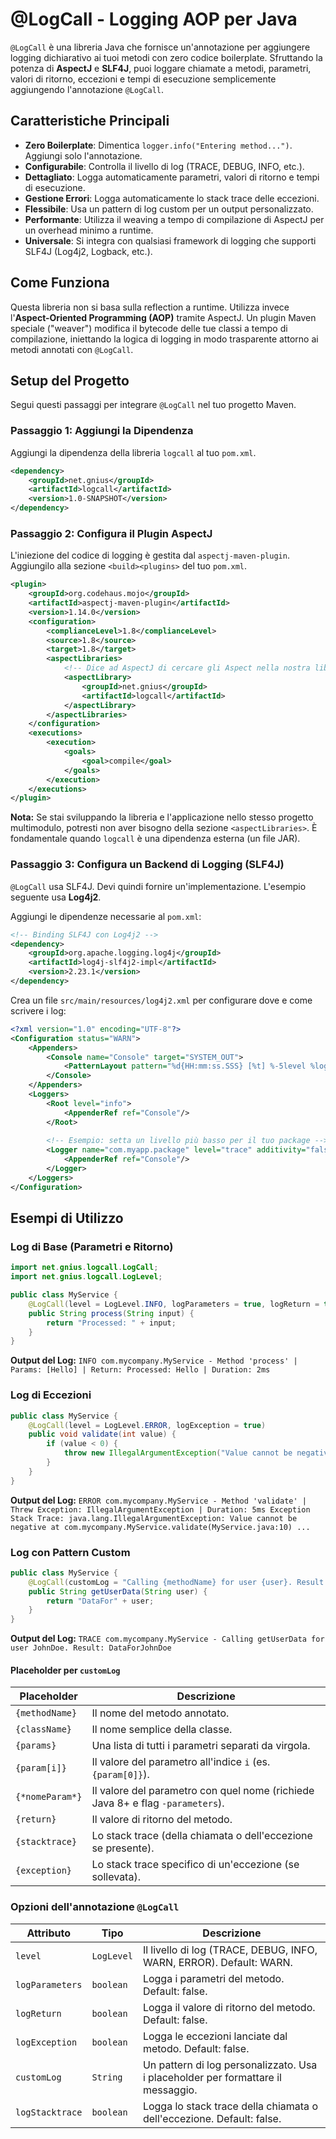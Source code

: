 # @LogCall - Logging AOP per Java

`@LogCall` è una libreria Java che fornisce un'annotazione per aggiungere logging dichiarativo ai tuoi metodi con zero codice boilerplate. Sfruttando la potenza di **AspectJ** e **SLF4J**, puoi loggare chiamate a metodi, parametri, valori di ritorno, eccezioni e tempi di esecuzione semplicemente aggiungendo l'annotazione `@LogCall`.

## Caratteristiche Principali

- **Zero Boilerplate**: Dimentica `logger.info("Entering method...")`. Aggiungi solo l'annotazione.
- **Configurabile**: Controlla il livello di log (TRACE, DEBUG, INFO, etc.).
- **Dettagliato**: Logga automaticamente parametri, valori di ritorno e tempi di esecuzione.
- **Gestione Errori**: Logga automaticamente lo stack trace delle eccezioni.
- **Flessibile**: Usa un pattern di log custom per un output personalizzato.
- **Performante**: Utilizza il weaving a tempo di compilazione di AspectJ per un overhead minimo a runtime.
- **Universale**: Si integra con qualsiasi framework di logging che supporti SLF4J (Log4j2, Logback, etc.).

## Come Funziona

Questa libreria non si basa sulla reflection a runtime. Utilizza invece l'**Aspect-Oriented Programming (AOP)** tramite AspectJ. Un plugin Maven speciale ("weaver") modifica il bytecode delle tue classi a tempo di compilazione, iniettando la logica di logging in modo trasparente attorno ai metodi annotati con `@LogCall`.

## Setup del Progetto

Segui questi passaggi per integrare `@LogCall` nel tuo progetto Maven.

### Passaggio 1: Aggiungi la Dipendenza

Aggiungi la dipendenza della libreria `logcall` al tuo `pom.xml`.

```xml
<dependency>
    <groupId>net.gnius</groupId>
    <artifactId>logcall</artifactId>
    <version>1.0-SNAPSHOT</version>
</dependency>
```

### Passaggio 2: Configura il Plugin AspectJ

L'iniezione del codice di logging è gestita dal `aspectj-maven-plugin`. Aggiungilo alla sezione `<build><plugins>` del tuo `pom.xml`.

```xml
<plugin>
    <groupId>org.codehaus.mojo</groupId>
    <artifactId>aspectj-maven-plugin</artifactId>
    <version>1.14.0</version>
    <configuration>
        <complianceLevel>1.8</complianceLevel>
        <source>1.8</source>
        <target>1.8</target>
        <aspectLibraries>
            <!-- Dice ad AspectJ di cercare gli Aspect nella nostra libreria -->
            <aspectLibrary>
                <groupId>net.gnius</groupId>
                <artifactId>logcall</artifactId>
            </aspectLibrary>
        </aspectLibraries>
    </configuration>
    <executions>
        <execution>
            <goals>
                <goal>compile</goal>
            </goals>
        </execution>
    </executions>
</plugin>
```
**Nota:** Se stai sviluppando la libreria e l'applicazione nello stesso progetto multimodulo, potresti non aver bisogno della sezione `<aspectLibraries>`. È fondamentale quando `logcall` è una dipendenza esterna (un file JAR).

### Passaggio 3: Configura un Backend di Logging (SLF4J)

`@LogCall` usa SLF4J. Devi quindi fornire un'implementazione. L'esempio seguente usa **Log4j2**.

Aggiungi le dipendenze necessarie al `pom.xml`:
```xml
<!-- Binding SLF4J con Log4j2 -->
<dependency>
    <groupId>org.apache.logging.log4j</groupId>
    <artifactId>log4j-slf4j2-impl</artifactId>
    <version>2.23.1</version>
</dependency>
```

Crea un file `src/main/resources/log4j2.xml` per configurare dove e come scrivere i log:
```xml
<?xml version="1.0" encoding="UTF-8"?>
<Configuration status="WARN">
    <Appenders>
        <Console name="Console" target="SYSTEM_OUT">
            <PatternLayout pattern="%d{HH:mm:ss.SSS} [%t] %-5level %logger{36} - %msg%n"/>
        </Console>
    </Appenders>
    <Loggers>
        <Root level="info">
            <AppenderRef ref="Console"/>
        </Root>
        
        <!-- Esempio: setta un livello più basso per il tuo package -->
        <Logger name="com.myapp.package" level="trace" additivity="false">
            <AppenderRef ref="Console"/>
        </Logger>
    </Loggers>
</Configuration>
```

## Esempi di Utilizzo

### Log di Base (Parametri e Ritorno)
```java
import net.gnius.logcall.LogCall;
import net.gnius.logcall.LogLevel;

public class MyService {
    @LogCall(level = LogLevel.INFO, logParameters = true, logReturn = true)
    public String process(String input) {
        return "Processed: " + input;
    }
}
```
**Output del Log:**
`INFO com.mycompany.MyService - Method 'process' | Params: [Hello] | Return: Processed: Hello | Duration: 2ms`

### Log di Eccezioni
```java
public class MyService {
    @LogCall(level = LogLevel.ERROR, logException = true)
    public void validate(int value) {
        if (value < 0) {
            throw new IllegalArgumentException("Value cannot be negative");
        }
    }
}
```
**Output del Log:**
`ERROR com.mycompany.MyService - Method 'validate' | Threw Exception: IllegalArgumentException | Duration: 5ms
Exception Stack Trace:
java.lang.IllegalArgumentException: Value cannot be negative
	at com.mycompany.MyService.validate(MyService.java:10)
    ...`

### Log con Pattern Custom
```java
public class MyService {
    @LogCall(customLog = "Calling {methodName} for user {user}. Result: {return}")
    public String getUserData(String user) {
        return "DataFor" + user;
    }
}
```
**Output del Log:**
`TRACE com.mycompany.MyService - Calling getUserData for user JohnDoe. Result: DataForJohnDoe`

#### Placeholder per `customLog`
| Placeholder   | Descrizione                                                     |
|---------------|-----------------------------------------------------------------|
| `{methodName}`| Il nome del metodo annotato.                                    |
| `{className}` | Il nome semplice della classe.                                  |
| `{params}`    | Una lista di tutti i parametri separati da virgola.             |
| `{param[i]}`  | Il valore del parametro all'indice `i` (es. `{param[0]}`).      |
| `{*nomeParam*}` | Il valore del parametro con quel nome (richiede Java 8+ e flag `-parameters`). |
| `{return}`    | Il valore di ritorno del metodo.                                |
| `{stacktrace}`| Lo stack trace (della chiamata o dell'eccezione se presente). |
| `{exception}` | Lo stack trace specifico di un'eccezione (se sollevata).      |

### Opzioni dell'annotazione `@LogCall`
| Attributo         | Tipo          | Descrizione                                                                      | 
|-------------------|---------------|----------------------------------------------------------------------------------|
| `level`           | `LogLevel`    | Il livello di log (TRACE, DEBUG, INFO, WARN, ERROR). Default: WARN.              |
| `logParameters`   | `boolean`     | Logga i parametri del metodo. Default: false.                                    |
| `logReturn`       | `boolean`     | Logga il valore di ritorno del metodo. Default: false.                           |
| `logException`    | `boolean`     | Logga le eccezioni lanciate dal metodo. Default: false.                          |
| `customLog`       | `String`      | Un pattern di log personalizzato. Usa i placeholder per formattare il messaggio. |
| `logStacktrace` | `boolean`     | Logga lo stack trace della chiamata o dell'eccezione. Default: false.            |
